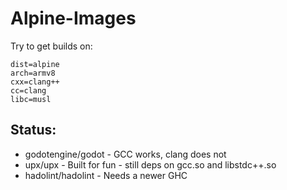 # Alpine-Images

Try to get builds on:

    dist=alpine
    arch=armv8
    cxx=clang++
    cc=clang
    libc=musl

## Status:

-   godotengine/godot - GCC works, clang does not
-   upx/upx - Built for fun - still deps on gcc.so and libstdc++.so
-   hadolint/hadolint - Needs a newer GHC
